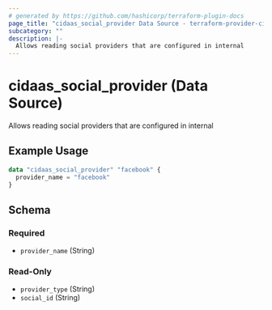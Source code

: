 ```yaml
---
# generated by https://github.com/hashicorp/terraform-plugin-docs
page_title: "cidaas_social_provider Data Source - terraform-provider-cidaas"
subcategory: ""
description: |-
  Allows reading social providers that are configured in internal
---
```


# cidaas_social_provider (Data Source)

Allows reading social providers that are configured in internal

## Example Usage

```terraform
data "cidaas_social_provider" "facebook" {
  provider_name = "facebook"
}
```

<!-- schema generated by tfplugindocs -->
## Schema

### Required

- `provider_name` (String)

### Read-Only

- `provider_type` (String)
- `social_id` (String)


